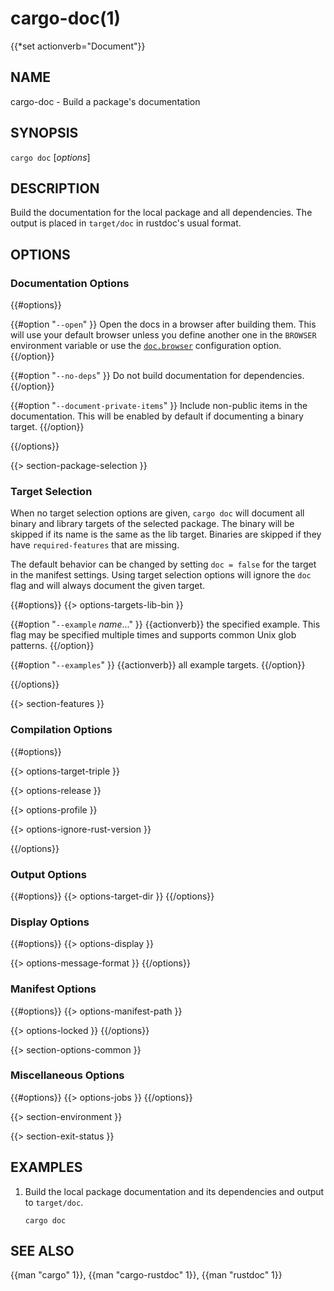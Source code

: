 # cargo-doc(1)
{{*set actionverb="Document"}}

## NAME

cargo-doc - Build a package's documentation

## SYNOPSIS

`cargo doc` [_options_]

## DESCRIPTION

Build the documentation for the local package and all dependencies. The output
is placed in `target/doc` in rustdoc's usual format.

## OPTIONS

### Documentation Options

{{#options}}

{{#option "`--open`" }}
Open the docs in a browser after building them. This will use your default
browser unless you define another one in the `BROWSER` environment variable
or use the [`doc.browser`](../reference/config.html#docbrowser) configuration
option.
{{/option}}

{{#option "`--no-deps`" }}
Do not build documentation for dependencies.
{{/option}}

{{#option "`--document-private-items`" }}
Include non-public items in the documentation. This will be enabled by default if documenting a binary target.
{{/option}}

{{/options}}

{{> section-package-selection }}

### Target Selection

When no target selection options are given, `cargo doc` will document all
binary and library targets of the selected package. The binary will be skipped
if its name is the same as the lib target. Binaries are skipped if they have
`required-features` that are missing.

The default behavior can be changed by setting `doc = false` for the target in
the manifest settings. Using target selection options will ignore the `doc`
flag and will always document the given target.

{{#options}}
{{> options-targets-lib-bin }}

{{#option "`--example` _name_..." }}
{{actionverb}} the specified example. This flag may be specified multiple times
and supports common Unix glob patterns.
{{/option}}

{{#option "`--examples`" }}
{{actionverb}} all example targets.
{{/option}}

{{/options}}

{{> section-features }}

### Compilation Options

{{#options}}

{{> options-target-triple }}

{{> options-release }}

{{> options-profile }}

{{> options-ignore-rust-version }}

{{/options}}

### Output Options

{{#options}}
{{> options-target-dir }}
{{/options}}

### Display Options

{{#options}}
{{> options-display }}

{{> options-message-format }}
{{/options}}

### Manifest Options

{{#options}}
{{> options-manifest-path }}

{{> options-locked }}
{{/options}}

{{> section-options-common }}

### Miscellaneous Options

{{#options}}
{{> options-jobs }}
{{/options}}

{{> section-environment }}

{{> section-exit-status }}

## EXAMPLES

1. Build the local package documentation and its dependencies and output to
   `target/doc`.

       cargo doc

## SEE ALSO
{{man "cargo" 1}}, {{man "cargo-rustdoc" 1}}, {{man "rustdoc" 1}}
